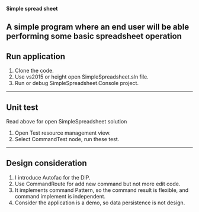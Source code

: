 **Simple spread sheet**

A simple program where an end user will be able performing some basic spreadsheet operation
---

## Run application

1. Clone the code.
2. Use vs2015 or height open SimpleSpreadsheet.sln file.
3. Run or debug SimpleSpreadsheet.Console project.
---

## Unit test

Read above for open SimpleSpreadsheet solution

1. Open Test resource management view.
2. Select CommandTest node, run these test.

---

## Design consideration

1. I introduce Autofac for the DIP.
2. Use CommandRoute for add new command but not more edit code.
3. It implements command  Pattern, so the command result is flexible, and command implement is independent.
4. Consider the application is a demo, so data persistence is not design.